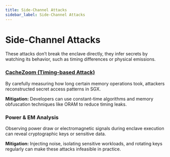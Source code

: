 ```yaml
---
title: Side-Channel Attacks
sidebar_label: Side-Channel Attacks
---
```


# Side-Channel Attacks

These attacks don’t break the enclave directly, they infer secrets by watching its behavior, such as timing differences or physical emissions.

### [CacheZoom (Timing-based Attack)](https://eprint.iacr.org/2017/618.pdf)
By carefully measuring how long certain memory operations took, attackers reconstructed secret access patterns in SGX.

**Mitigation:** Developers can use constant-time algorithms and memory obfuscation techniques like ORAM to reduce timing leaks.

### Power & EM Analysis
Observing power draw or electromagnetic signals during enclave execution can reveal cryptographic keys or sensitive data.

**Mitigation:** Injecting noise, isolating sensitive workloads, and rotating keys regularly can make these attacks infeasible in practice.
